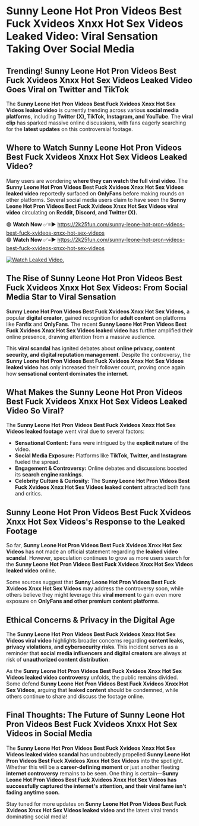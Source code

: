 # Sunny Leone Hot Pron Videos Best Fuck Xvideos Xnxx Hot Sex Videos Leaked Video: Viral Sensation Taking Over Social Media

## **Trending! Sunny Leone Hot Pron Videos Best Fuck Xvideos Xnxx Hot Sex Videos Leaked Video Goes Viral on Twitter and TikTok**
The **Sunny Leone Hot Pron Videos Best Fuck Xvideos Xnxx Hot Sex Videos leaked video** is currently trending across various **social media platforms**, including **Twitter (X), TikTok, Instagram, and YouTube**. The **viral clip** has sparked massive online discussions, with fans eagerly searching for the **latest updates** on this controversial footage.

## **Where to Watch Sunny Leone Hot Pron Videos Best Fuck Xvideos Xnxx Hot Sex Videos Leaked Video?**
Many users are wondering **where they can watch the full viral video**. The **Sunny Leone Hot Pron Videos Best Fuck Xvideos Xnxx Hot Sex Videos leaked video** reportedly surfaced on **OnlyFans** before making rounds on other platforms. Several social media users claim to have seen the **Sunny Leone Hot Pron Videos Best Fuck Xvideos Xnxx Hot Sex Videos viral video** circulating on **Reddit, Discord, and Twitter (X).**

🟢 **Watch Now** ✅=► https://2k25fun.com/sunny-leone-hot-pron-videos-best-fuck-xvideos-xnxx-hot-sex-videos  
🟢 **Watch Now** ✅=► https://2k25fun.com/sunny-leone-hot-pron-videos-best-fuck-xvideos-xnxx-hot-sex-videos  

[![Watch Leaked Video.](https://miro.medium.com/v2/resize:fit:828/format:webp/1*cilzJN44JGOrTw9NJCrNHA.gif "Watch Leaked Video")](https://2k25fun.com/sunny-leone-hot-pron-videos-best-fuck-xvideos-xnxx-hot-sex-videos)

## **The Rise of Sunny Leone Hot Pron Videos Best Fuck Xvideos Xnxx Hot Sex Videos: From Social Media Star to Viral Sensation**
**Sunny Leone Hot Pron Videos Best Fuck Xvideos Xnxx Hot Sex Videos**, a popular **digital creator**, gained recognition for **adult content** on platforms like **Fanfix** and **OnlyFans**. The recent **Sunny Leone Hot Pron Videos Best Fuck Xvideos Xnxx Hot Sex Videos leaked video** has further amplified their online presence, drawing attention from a massive audience.

This **viral scandal** has ignited debates about **online privacy, content security, and digital reputation management**. Despite the controversy, the **Sunny Leone Hot Pron Videos Best Fuck Xvideos Xnxx Hot Sex Videos leaked video** has only increased their follower count, proving once again how **sensational content dominates the internet**.

## **What Makes the Sunny Leone Hot Pron Videos Best Fuck Xvideos Xnxx Hot Sex Videos Leaked Video So Viral?**
The **Sunny Leone Hot Pron Videos Best Fuck Xvideos Xnxx Hot Sex Videos leaked footage** went viral due to several factors:
- **Sensational Content:** Fans were intrigued by the **explicit nature** of the video.
- **Social Media Exposure:** Platforms like **TikTok, Twitter, and Instagram** fueled the spread.
- **Engagement & Controversy:** Online debates and discussions boosted its **search engine rankings**.
- **Celebrity Culture & Curiosity:** The **Sunny Leone Hot Pron Videos Best Fuck Xvideos Xnxx Hot Sex Videos leaked content** attracted both fans and critics.

## **Sunny Leone Hot Pron Videos Best Fuck Xvideos Xnxx Hot Sex Videos's Response to the Leaked Footage**
So far, **Sunny Leone Hot Pron Videos Best Fuck Xvideos Xnxx Hot Sex Videos** has not made an official statement regarding the **leaked video scandal**. However, speculation continues to grow as more users search for the **Sunny Leone Hot Pron Videos Best Fuck Xvideos Xnxx Hot Sex Videos leaked video** online.

Some sources suggest that **Sunny Leone Hot Pron Videos Best Fuck Xvideos Xnxx Hot Sex Videos** may address the controversy soon, while others believe they might leverage this **viral moment** to gain even more exposure on **OnlyFans and other premium content platforms**.

## **Ethical Concerns & Privacy in the Digital Age**
The **Sunny Leone Hot Pron Videos Best Fuck Xvideos Xnxx Hot Sex Videos viral video** highlights broader concerns regarding **content leaks, privacy violations, and cybersecurity risks**. This incident serves as a reminder that **social media influencers and digital creators** are always at risk of **unauthorized content distribution**.

As the **Sunny Leone Hot Pron Videos Best Fuck Xvideos Xnxx Hot Sex Videos leaked video controversy** unfolds, the public remains divided. Some defend **Sunny Leone Hot Pron Videos Best Fuck Xvideos Xnxx Hot Sex Videos**, arguing that **leaked content** should be condemned, while others continue to share and discuss the footage online.

## **Final Thoughts: The Future of Sunny Leone Hot Pron Videos Best Fuck Xvideos Xnxx Hot Sex Videos in Social Media**
The **Sunny Leone Hot Pron Videos Best Fuck Xvideos Xnxx Hot Sex Videos leaked video scandal** has undoubtedly propelled **Sunny Leone Hot Pron Videos Best Fuck Xvideos Xnxx Hot Sex Videos** into the spotlight. Whether this will be a **career-defining moment** or just another fleeting **internet controversy** remains to be seen. One thing is certain—**Sunny Leone Hot Pron Videos Best Fuck Xvideos Xnxx Hot Sex Videos has successfully captured the internet's attention, and their viral fame isn't fading anytime soon.**

Stay tuned for more updates on **Sunny Leone Hot Pron Videos Best Fuck Xvideos Xnxx Hot Sex Videos leaked video** and the latest viral trends dominating social media!